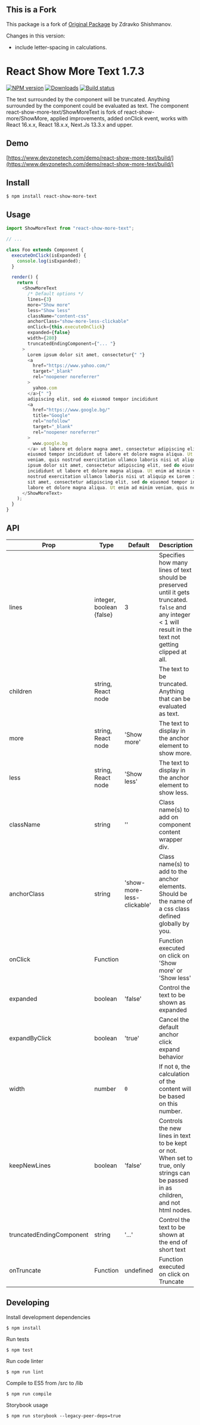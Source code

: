 ## This is a Fork

This package is a fork of [Original Package](https://github.com/devzonetech/react-show-more-text) by Zdravko Shishmanov.

Changes in this version:

- include letter-spacing in calculations.

# React Show More Text 1.7.3

[![NPM version][npm-image]][npm-url]
[![Downloads][downloads-image]][npm-url]
[![Build status][travis-image]][travis-url]

The text surrounded by the component will be truncated. Anything surrounded by the component could be evaluated as text. The component react-show-more-text/ShowMoreText is fork of react-show-more/ShowMore, applied improvements, added onClick event, works with React 16.x.x, React 18.x.x, Next.Js 13.3.x and upper.

## Demo

[https://www.devzonetech.com/demo/react-show-more-text/build/](https://www.devzonetech.com/demo/react-show-more-text/build/)

## Install

```
$ npm install react-show-more-text
```

## Usage

```js
import ShowMoreText from "react-show-more-text";

// ...

class Foo extends Component {
  executeOnClick(isExpanded) {
    console.log(isExpanded);
  }

  render() {
    return (
      <ShowMoreText
        /* Default options */
        lines={3}
        more="Show more"
        less="Show less"
        className="content-css"
        anchorClass="show-more-less-clickable"
        onClick={this.executeOnClick}
        expanded={false}
        width={280}
        truncatedEndingComponent={"... "}
      >
        Lorem ipsum dolor sit amet, consectetur{" "}
        <a
          href="https://www.yahoo.com/"
          target="_blank"
          rel="noopener noreferrer"
        >
          yahoo.com
        </a>{" "}
        adipiscing elit, sed do eiusmod tempor incididunt
        <a
          href="https://www.google.bg/"
          title="Google"
          rel="nofollow"
          target="_blank"
          rel="noopener noreferrer"
        >
          www.google.bg
        </a> ut labore et dolore magna amet, consectetur adipiscing elit, sed do
        eiusmod tempor incididunt ut labore et dolore magna aliqua. Ut enim ad minim
        veniam, quis nostrud exercitation ullamco laboris nisi ut aliquip ex Lorem
        ipsum dolor sit amet, consectetur adipiscing elit, sed do eiusmod tempor
        incididunt ut labore et dolore magna aliqua. Ut enim ad minim veniam, quis
        nostrud exercitation ullamco laboris nisi ut aliquip ex Lorem ipsum dolor
        sit amet, consectetur adipiscing elit, sed do eiusmod tempor incididunt ut
        labore et dolore magna aliqua. Ut enim ad minim veniam, quis nostrud exercitation
      </ShowMoreText>
    );
  }
}
```

## API

| Prop                     | Type                     | Default                    | Description                                                                                                                                                   | Example                                                                                                                       |
| ------------------------ | ------------------------ | -------------------------- | ------------------------------------------------------------------------------------------------------------------------------------------------------------- | ----------------------------------------------------------------------------------------------------------------------------- |
| lines                    | integer, boolean {false} | 3                          | Specifies how many lines of text should be preserved until it gets truncated. `false` and any integer < 1 will result in the text not getting clipped at all. | (`false`, `-1`, `0`), `1`, ...                                                                                                |
| children                 | string, React node       |                            | The text to be truncated. Anything that can be evaluated as text.                                                                                             | `'Some text'`, `<p>Some paragraph <a/>with other text-based inline elements<a></p>`, `<span>Some</span><span>siblings</span>` |
| more                     | string, React node       | 'Show more'                | The text to display in the anchor element to show more.                                                                                                       | `'Show more'`, `<span>Show more</span>`                                                                                       |
| less                     | string, React node       | 'Show less'                | The text to display in the anchor element to show less.                                                                                                       | `'Show less'`, `<span>Show less</span>`                                                                                       |
| className                | string                   | ''                         | Class name(s) to add on component content wrapper div.                                                                                                        | `'wrapper-class'`, `'wrapper-class-1 wrapper-class-2'`                                                                        |
| anchorClass              | string                   | 'show-more-less-clickable' | Class name(s) to add to the anchor elements. Should be the name of a css class defined globally by you.                                                       | `'my-anchor-class'`, `'class-1 class-2'`                                                                                      |
| onClick                  | Function                 |                            | Function executed on click on 'Show more' or 'Show less'                                                                                                      | `onClick={this.executeOnClick}`                                                                                               |
| expanded                 | boolean                  | 'false'                    | Control the text to be shown as expanded                                                                                                                      | `expanded={true}`                                                                                                             |
| expandByClick            | boolean                  | 'true'                     | Cancel the default anchor click expand behavior                                                                                                               | `expandByClick={false}`                                                                                                       |
| width                    | number                   | `0`                        | If not `0`, the calculation of the content will be based on this number.                                                                                      |                                                                                                                               |
| keepNewLines             | boolean                  | 'false'                    | Controls the new lines in text to be kept or not. When set to true, only strings can be passed in as children, and not html nodes.                            | `keepNewLines={true}`                                                                                                         |
| truncatedEndingComponent | string                   | '...'                      | Control the text to be shown at the end of short text                                                                                                         | `truncatedEndingComponent={'... '}`                                                                                           |
| onTruncate               | Function                 | undefined                  | Function executed on click on Truncate                                                                                                                        | `onTruncate={() => {alert('Turncated!')}}`                                                                                    |

## Developing

Install development dependencies

```
$ npm install
```

Run tests

```
$ npm test
```

Run code linter

```
$ npm run lint
```

Compile to ES5 from /src to /lib

```
$ npm run compile
```

Storybook usage

```
$ npm run storybook --legacy-peer-deps=true
```

[npm-url]: https://npmjs.org/package/react-show-more-text
[downloads-image]: http://img.shields.io/npm/dm/react-show-more-text.svg
[npm-image]: https://badge.fury.io/js/react-show-more-text.svg
[travis-url]: https://app.travis-ci.com/github/devzonetech/react-show-more-text
[travis-image]: https://travis-ci.com/devzonetech/react-show-more-text.svg?branch=master
